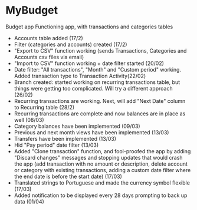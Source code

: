 # MyBudget
Budget app
Functioning app, with transactions and categories tables
- Accounts table added (17/2)
- Filter (categories and accounts) created (17/2)
- "Export to CSV" function working (sends Transactions, Categories and Accounts csv files via email)
- "Import to CSV" function working + date filter started (20/02)
- Date filter: "All transactions", "Month" and "Custom period" working. Added transaction type to Transaction Activity(22/02)
- Branch created: started working on recurring transactions table, but things were getting too complicated. Will try a different approach (26/02)
- Recurring transactions are working. Next, will add "Next Date" column to Recurring table (28/2)
- Recurring transactions are complete and now balances are in place as well (08/03)
- Category balances have been implemented (09/03)
- Previous and next month views have been implemented (13/03)
- Transfers have been implemented (13/03)
- Hid "Pay period" date filter (13/03)
- Added "Clone transaction" function, and fool-proofed the app by adding "Discard changes" messages and stopping updates that would crash the app (add transaction with no amount or description, delete account or category with existing transactions, adding a custom date filter where the end date is before the start date) (17/03)
- Translated strings to Portuguese and made the currency symbol flexible (17/03)
- Added notification to be displayed every 28 days prompting to back up data (01/04)